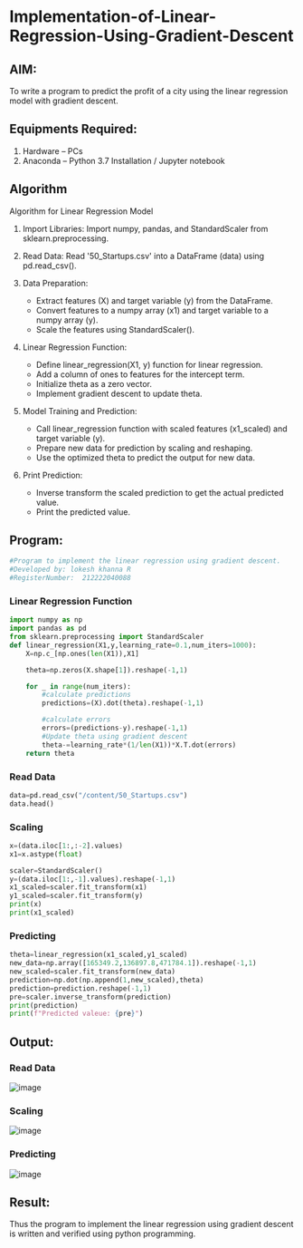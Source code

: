 # Implementation-of-Linear-Regression-Using-Gradient-Descent

## AIM:
To write a program to predict the profit of a city using the linear regression model with gradient descent.

## Equipments Required:
1. Hardware – PCs
2. Anaconda – Python 3.7 Installation / Jupyter notebook

## Algorithm
Algorithm for Linear Regression Model

1. Import Libraries: Import numpy, pandas, and StandardScaler from sklearn.preprocessing.

2. Read Data: Read '50_Startups.csv' into a DataFrame (data) using pd.read_csv().

3. Data Preparation:
   - Extract features (X) and target variable (y) from the DataFrame.
   - Convert features to a numpy array (x1) and target variable to a numpy array (y).
   - Scale the features using StandardScaler().

4. Linear Regression Function:
   - Define linear_regression(X1, y) function for linear regression.
   - Add a column of ones to features for the intercept term.
   - Initialize theta as a zero vector.
   - Implement gradient descent to update theta.

5. Model Training and Prediction:
   - Call linear_regression function with scaled features (x1_scaled) and target variable (y).
   - Prepare new data for prediction by scaling and reshaping.
   - Use the optimized theta to predict the output for new data.

6. Print Prediction:
   - Inverse transform the scaled prediction to get the actual predicted value.
   - Print the predicted value.


## Program:
```py
#Program to implement the linear regression using gradient descent.
#Developed by: lokesh khanna R
#RegisterNumber:  212222040088
```
### Linear Regression Function
```py
import numpy as np
import pandas as pd
from sklearn.preprocessing import StandardScaler
def linear_regression(X1,y,learning_rate=0.1,num_iters=1000):
    X=np.c_[np.ones(len(X1)),X1]

    theta=np.zeros(X.shape[1]).reshape(-1,1)

    for _ in range(num_iters):
        #calculate predictions
        predictions=(X).dot(theta).reshape(-1,1)

        #calculate errors
        errors=(predictions-y).reshape(-1,1)
        #Update theta using gradient descent
        theta-=learning_rate*(1/len(X1))*X.T.dot(errors)
    return theta
```
### Read Data
```py
data=pd.read_csv("/content/50_Startups.csv")
data.head()
```
### Scaling
```py
x=(data.iloc[1:,:-2].values)
x1=x.astype(float)

scaler=StandardScaler()
y=(data.iloc[1:,-1].values).reshape(-1,1)
x1_scaled=scaler.fit_transform(x1)
y1_scaled=scaler.fit_transform(y)
print(x)
print(x1_scaled)
```
### Predicting
```py
theta=linear_regression(x1_scaled,y1_scaled)
new_data=np.array([165349.2,136897.8,471784.1]).reshape(-1,1)
new_scaled=scaler.fit_transform(new_data)
prediction=np.dot(np.append(1,new_scaled),theta)
prediction=prediction.reshape(-1,1)
pre=scaler.inverse_transform(prediction)
print(prediction)
print(f"Predicted valeue: {pre}")
```
## Output:
### Read Data
![image](https://github.com/SanjayRagavendar/Implementation-of-Linear-Regression-Using-Gradient-Descent/assets/91368803/81f25156-61b0-4d4b-8431-3d8d455dfb49)

### Scaling
![image](https://github.com/SanjayRagavendar/Implementation-of-Linear-Regression-Using-Gradient-Descent/assets/91368803/52edcd33-38cf-4dc5-a968-64d44b2a014b)

### Predicting
![image](https://github.com/SanjayRagavendar/Implementation-of-Linear-Regression-Using-Gradient-Descent/assets/91368803/3f81e9f8-c669-466f-bc3c-ce4f7c2e053b)

## Result:
Thus the program to implement the linear regression using gradient descent is written and verified using python programming.
